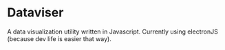 # Dataviser

A data visualization utility written in Javascript. Currently using electronJS (because dev life is easier that way).